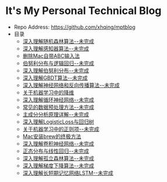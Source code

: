 # It's My Personal Technical Blog
 - Repo Address: https://github.com/xhqing/mptblog
 - 目录
   - [深入理解随机森林算法--未完成](post/深入理解随机森林算法--未完成.md)
   - [深入理解感知器算法--未完成](post/深入理解感知器算法--未完成.md)
   - [删除Mac自带ABC输入法](post/删除Mac自带ABC输入法.md)
   - [伯努利分布与逻辑回归--未完成](post/伯努利分布与逻辑回归--未完成.md)
   - [深入理解伯努利分布--未完成](post/深入理解伯努利分布--未完成.md)
   - [深入理解GBDT算法--未完成](post/深入理解GBDT算法--未完成.md)
   - [深入理解神经网络和反向传播算法--未完成](post/深入理解神经网络和反向传播算法--未完成.md)
   - [关于机器学习中的降维](post/关于机器学习中的降维.md)
   - [深入理解循环神经网络--未完成](post/深入理解循环神经网络--未完成.md)
   - [常见的数据预处理方法--未完成](post/常见的数据预处理方法--未完成.md)
   - [主成分分析原理详解--未完成](post/主成分分析原理详解--未完成.md)
   - [深入理解LogisticLoss与回归树](post/深入理解LogisticLoss与回归树.md)
   - [关于机器学习中的正则项--未完成](post/关于机器学习中的正则项--未完成.md)
   - [Mac安装brew的终极方法](post/Mac安装brew的终极方法.md)
   - [深入理解卷积神经网络--未完成](post/深入理解卷积神经网络--未完成.md)
   - [正态分布与线性回归--未完成](post/正态分布与线性回归--未完成.md)
   - [深入理解孤立森林算法--未完成](post/深入理解孤立森林算法--未完成.md)
   - [深入理解梯度下降算法--未完成](post/深入理解梯度下降算法--未完成.md)
   - [深入理解长短期记忆网络LSTM--未完成](post/深入理解长短期记忆网络LSTM--未完成.md)
